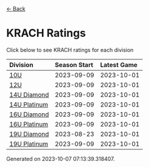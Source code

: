 [<- Back](../readme.md)
# KRACH Ratings
Click below to see KRACH ratings for each division

| Division | Season Start | Latest Game |
| :-- | :-- | :-- |
| [10U](10U-ratings.md) | 2023-09-09 | 2023-10-01 |
| [12U](12U-ratings.md) | 2023-09-09 | 2023-10-01 |
| [14U Diamond](14U-Diamond-ratings.md) | 2023-09-09 | 2023-10-01 |
| [14U Platinum](14U-Platinum-ratings.md) | 2023-09-09 | 2023-10-01 |
| [16U Diamond](16U-Diamond-ratings.md) | 2023-09-09 | 2023-10-01 |
| [16U Platinum](16U-Platinum-ratings.md) | 2023-09-09 | 2023-10-01 |
| [19U Diamond](19U-Diamond-ratings.md) | 2023-08-23 | 2023-10-01 |
| [19U Platinum](19U-Platinum-ratings.md) | 2023-09-09 | 2023-10-01 |

Generated on 2023-10-07 07:13:39.318407.
